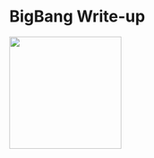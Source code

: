 # BigBang Write-up

<img src="https://labs.hackthebox.com/storage/avatars/2d22afd496c5ae6f6c51ca24bf3719e1.png" width="200" height="200">

